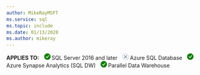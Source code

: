 ```yaml
---
author: MikeRayMSFT
ms.service: sql
ms.topic: include
ms.date: 01/13/2020
ms.author: mikeray
---
```


<Token>**APPLIES TO:** ![yes](media/yes.png)SQL Server 2016 and later ![no](media/no.png)Azure SQL Database ![yes](media/yes.png)Azure Synapse Analytics (SQL DW) ![yes](media/yes.png)Parallel Data Warehouse </Token>

